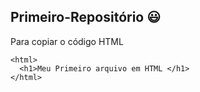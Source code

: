## **Primeiro-Repositório** :smiley:

Para copiar o código HTML
````
<html>
  <h1>Meu Primeiro arquivo em HTML </h1>
</html>
````
